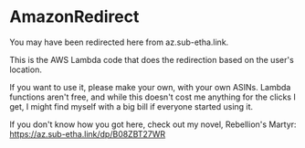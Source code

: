 # AmazonRedirect

You may have been redirected here from az.sub-etha.link.

This is the AWS Lambda code that does the redirection based on the user's location.

If you want to use it, please make your own, with your own ASINs. Lambda functions aren't free, and while this doesn't cost me anything for the clicks I get, I might find myself with a big bill if everyone started using it.

If you don't know how you got here, check out my novel, Rebellion's Martyr: https://az.sub-etha.link/dp/B08ZBT27WR

